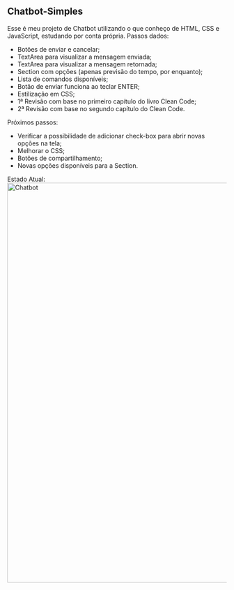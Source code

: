 ## Chatbot-Simples
Esse é meu projeto de Chatbot utilizando o que conheço de HTML, CSS e JavaScript, estudando por conta própria.
Passos dados:
- Botões de enviar e cancelar;
- TextArea para visualizar a mensagem enviada;
- TextArea para visualizar a mensagem retornada;
- Section com opções (apenas previsão do tempo, por enquanto);
- Lista de comandos disponíveis;
- Botão de enviar funciona ao teclar ENTER;
- Estilização em CSS;
- 1ª Revisão com base no primeiro capítulo do livro Clean Code;
- 2ª Revisão com base no segundo capítulo do Clean Code.

Próximos passos:
- Verificar a possibilidade de adicionar check-box para abrir novas opções na tela;
- Melhorar o CSS;
- Botões de compartilhamento;
- Novas opções disponíveis para a Section.
 

Estado Atual:
<img width="915" alt="Chatbot" src="https://user-images.githubusercontent.com/89490313/164136099-d0a3f15f-bdcd-44a6-9a41-20c700db0a34.png">
